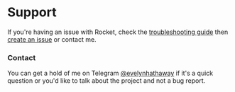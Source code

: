 # Support
If you're having an issue with Rocket, check the [troubleshooting guide](troubleshooting.md) then [create an issue](https://github.com/evelynhathaway/launchpad-rocket/issues/new) or contact me.


### Contact
You can get a hold of me on Telegram [@evelynhathaway](https://t.me/evelynhathaway) if it's a quick question or you'd like to talk about the project and not a bug report.
